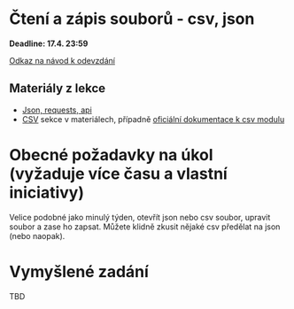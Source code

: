 # Čtení a zápis souborů - csv, json

**Deadline: 17.4. 23:59**

[Odkaz na návod k odevzdání](https://docs.google.com/presentation/d/1iVXiZC8hUy9Irxxqebdaaz7-uTkuJT16/edit?usp=sharing&ouid=104337294426056946104&rtpof=true&sd=true)

## Materiály z lekce
* [Json, requests, api](https://kodim.cz/czechitas/python-data/zaklady-programovani/slovniky-json/#format-json)
* [CSV](../README.md) sekce v materiálech, případně [oficiální dokumentace k csv modulu](https://docs.python.org/3/library/csv.html)

# Obecné požadavky na úkol (vyžaduje více času a vlastní iniciativy)

Velice podobné jako minulý týden, otevřít json nebo csv soubor, upravit soubor a zase ho zapsat. Můžete klidně zkusit nějaké csv předělat na json (nebo naopak).

# Vymyšlené zadání

TBD